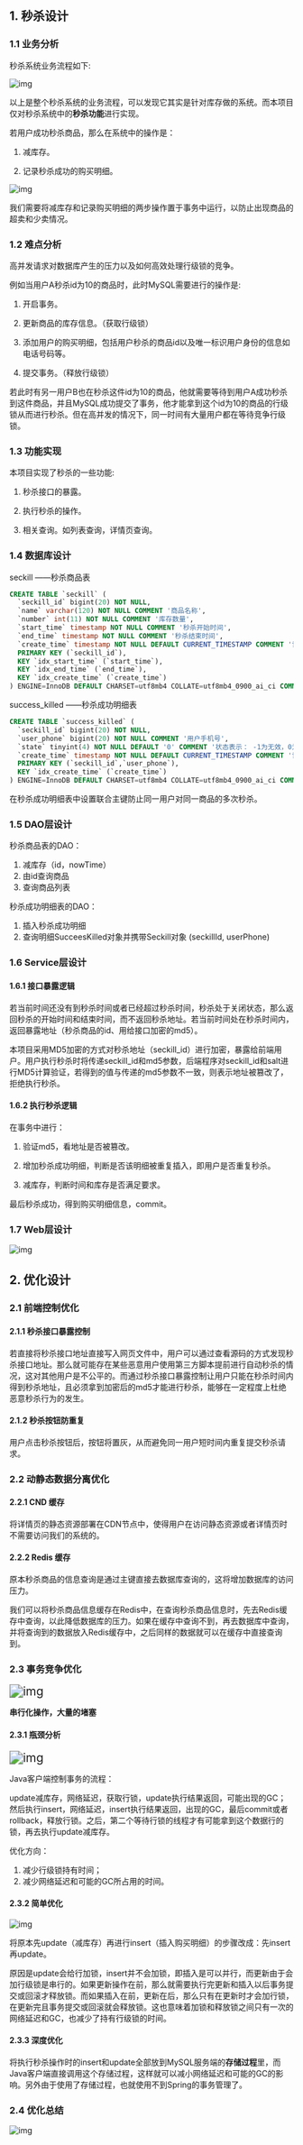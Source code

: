 ## 1.  秒杀设计

### 1.1 业务分析

秒杀系统业务流程如下:

![img](https://img-blog.csdnimg.cn/img_convert/6629fd43bd1899ef653337e733001954.png)

以上是整个秒杀系统的业务流程，可以发现它其实是针对库存做的系统。而本项目仅对秒杀系统中的**秒杀功能**进行实现。

若用户成功秒杀商品，那么在系统中的操作是：

1. 减库存。

2. 记录秒杀成功的购买明细。

![img](https://img-blog.csdnimg.cn/img_convert/2b98d2502e16f1108ac6dfd8d3176336.png)

我们需要将减库存和记录购买明细的两步操作置于事务中运行，以防止出现商品的超卖和少卖情况。



### 1.2 难点分析

高并发请求对数据库产生的压力以及如何高效处理行级锁的竞争。

例如当用户A秒杀id为10的商品时，此时MySQL需要进行的操作是:

1. 开启事务。

2. 更新商品的库存信息。（获取行级锁）

3. 添加用户的购买明细，包括用户秒杀的商品id以及唯一标识用户身份的信息如电话号码等。

4. 提交事务。（释放行级锁）

若此时有另一用户B也在秒杀这件id为10的商品，他就需要等待到用户A成功秒杀到这件商品，并且MySQL成功提交了事务，他才能拿到这个id为10的商品的行级锁从而进行秒杀。但在高并发的情况下，同一时间有大量用户都在等待竞争行级锁。



### 1.3 功能实现

本项目实现了秒杀的一些功能:

1. 秒杀接口的暴露。

2. 执行秒杀的操作。

3. 相关查询。如列表查询，详情页查询。



### 1.4 数据库设计

seckill ——秒杀商品表

```sql
CREATE TABLE `seckill` (
  `seckill_id` bigint(20) NOT NULL,
  `name` varchar(120) NOT NULL COMMENT '商品名称',
  `number` int(11) NOT NULL COMMENT '库存数量',
  `start_time` timestamp NOT NULL COMMENT '秒杀开始时间',
  `end_time` timestamp NOT NULL COMMENT '秒杀结束时间',
  `create_time` timestamp NOT NULL DEFAULT CURRENT_TIMESTAMP COMMENT '记录创建时间',
  PRIMARY KEY (`seckill_id`),
  KEY `idx_start_time` (`start_time`),
  KEY `idx_end_time` (`end_time`),
  KEY `idx_create_time` (`create_time`)
) ENGINE=InnoDB DEFAULT CHARSET=utf8mb4 COLLATE=utf8mb4_0900_ai_ci COMMENT='秒杀商品表'
```

success_killed ——秒杀成功明细表

```sql
CREATE TABLE `success_killed` (
  `seckill_id` bigint(20) NOT NULL,
  `user_phone` bigint(20) NOT NULL COMMENT '用户手机号',
  `state` tinyint(4) NOT NULL DEFAULT '0' COMMENT '状态表示： -1为无效，0为成功'
  `create_time` timestamp NOT NULL DEFAULT CURRENT_TIMESTAMP COMMENT '记录创建时间',
  PRIMARY KEY (`seckill_id`,`user_phone`),
  KEY `idx_create_time` (`create_time`)
) ENGINE=InnoDB DEFAULT CHARSET=utf8mb4 COLLATE=utf8mb4_0900_ai_ci COMMENT='秒杀成功明细表'
```

在秒杀成功明细表中设置联合主键防止同一用户对同一商品的多次秒杀。



### 1.5 DAO层设计

秒杀商品表的DAO：

1. 减库存（id，nowTime）
2. 由id查询商品
3. 查询商品列表

秒杀成功明细表的DAO：

1. 插入秒杀成功明细
2. 查询明细SucceesKilled对象并携带Seckill对象 (seckillId, userPhone)



### 1.6 Service层设计

#### 1.6.1 接口暴露逻辑

若当前时间还没有到秒杀时间或者已经超过秒杀时间，秒杀处于关闭状态，那么返回秒杀的开始时间和结束时间，而不返回秒杀地址。若当前时间处在秒杀时间内，返回暴露地址（秒杀商品的id、用给接口加密的md5）。

本项目采用MD5加密的方式对秒杀地址（seckill_id）进行加密，暴露给前端用户。用户执行秒杀时将传递seckill_id和md5参数，后端程序对seckill_id和salt进行MD5计算验证，若得到的值与传递的md5参数不一致，则表示地址被篡改了，拒绝执行秒杀。

#### 1.6.2 执行秒杀逻辑

在事务中进行：

1. 验证md5，看地址是否被篡改。

2. 增加秒杀成功明细，判断是否该明细被重复插入，即用户是否重复秒杀。
3. 减库存，判断时间和库存是否满足要求。

最后秒杀成功，得到购买明细信息，commit。



### 1.7 Web层设计

![img](https://img-blog.csdnimg.cn/img_convert/479aae98eae1bac6a3c8e33eac0e6c26.png)



## 2.  优化设计

### 2.1 前端控制优化

#### 2.1.1 秒杀接口暴露控制

若直接将秒杀接口地址直接写入网页文件中，用户可以通过查看源码的方式发现秒杀接口地址。那么就可能存在某些恶意用户使用第三方脚本提前进行自动秒杀的情况，这对其他用户是不公平的。而通过秒杀接口暴露控制让用户只能在秒杀时间内得到秒杀地址，且必须拿到加密后的md5才能进行秒杀，能够在一定程度上杜绝恶意秒杀行为的发生。

#### 2.1.2 秒杀按钮防重复

用户点击秒杀按钮后，按钮将置灰，从而避免同一用户短时间内重复提交秒杀请求。



### 2.2 动静态数据分离优化

#### 2.2.1 CND 缓存

将详情页的静态资源部署在CDN节点中，使得用户在访问静态资源或者详情页时不需要访问我们的系统的。

#### 2.2.2 Redis 缓存

原本秒杀商品的信息查询是通过主键直接去数据库查询的，这将增加数据库的访问压力。

我们可以将秒杀商品信息缓存在Redis中，在查询秒杀商品信息时，先去Redis缓存中查询，以此降低数据库的压力。如果在缓存中查询不到，再去数据库中查询，并将查询到的数据放入Redis缓存中，之后同样的数据就可以在缓存中直接查询到。



### 2.3 事务竞争优化

<img src="https://img-blog.csdnimg.cn/img_convert/5cafa6b6076271212c96bb6b7d2123e6.png" alt="img" style="zoom:150%;" />

**串行化操作，大量的堵塞**

#### 2.3.1 瓶颈分析

​                                                        <img src="https://img-blog.csdnimg.cn/img_convert/a2fdaa7c69fe8ad3b415b7489b4f8fff.png" alt="img" style="zoom:150%;" />

Java客户端控制事务的流程：

update减库存，网络延迟，获取行锁，update执行结果返回，可能出现的GC；然后执行insert，网络延迟，insert执行结果返回，出现的GC，最后commit或者rollback，释放行锁。之后，第二个等待行锁的线程才有可能拿到这个数据行的锁，再去执行update减库存。

优化方向：

1. 减少行级锁持有时间；
2. 减少网络延迟和可能的GC所占用的时间。

#### 2.3.2 简单优化

![img](https://img-blog.csdnimg.cn/img_convert/8ad1f08f4993a12b58214a6617fa4884.png)

将原本先update（减库存）再进行insert（插入购买明细）的步骤改成：先insert再update。

原因是update会给行加锁，insert并不会加锁，即插入是可以并行，而更新由于会加行级锁是串行的。如果更新操作在前，那么就需要执行完更新和插入以后事务提交或回滚才释放锁。而如果插入在前，更新在后，那么只有在更新时才会加行锁，在更新完且事务提交或回滚就会释放锁。这也意味着加锁和释放锁之间只有一次的网络延迟和GC，也减少了持有行级锁的时间。

#### 2.3.3 深度优化

将执行秒杀操作时的insert和update全部放到MySQL服务端的**存储过程**里，而Java客户端直接调用这个存储过程，这样就可以减小网络延迟和可能的GC的影响。另外由于使用了存储过程，也就使用不到Spring的事务管理了。

### 2.4 优化总结

![img](https://img-blog.csdnimg.cn/img_convert/9479769f9b7a11a54cc9bdc88d1f5f75.png)
